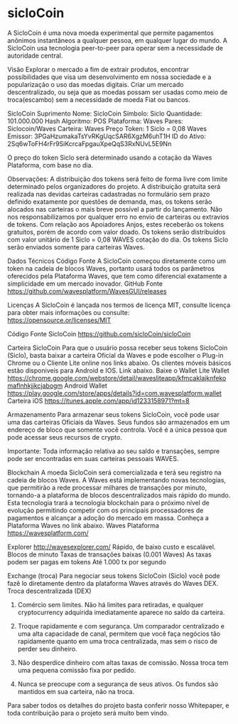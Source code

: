 # sicloCoin
A SicloCoin é uma nova moeda experimental que permite pagamentos anônimos instantâneos a qualquer pessoa, em qualquer lugar do mundo. 
A SicloCoin usa tecnologia peer-to-peer para operar sem a necessidade de autoridade central.

Visão
Explorar o mercado a fim de extrair produtos, encontrar possibilidades que visa um desenvolvimento em nossa sociedade e a popularização o uso das moedas digitais.
Criar um mercado descentralizado, ou seja que as moedas possam ser usadas como meio de troca(escambo) sem a necessidade de moeda Fiat ou bancos.


SicloCoin Suprimento
Nome: SicloCoin
Símbolo: Siclo
Quantidade: 101.000.000
Hash Algoritmo: POS
Plataforma: Waves
Pares: Siclocoin/Waves 
Carteira: Waves
Preço Token: 1 Siclo = 0,08 Waves
Emissor: 3PGaHzumakaTsYvRKgUqcSAR6XgzM6uhT1H
ID do Ativo: 2Sq6wToFH4rFr9SiKcrcaFpgauXpeQqS3RxNUvL5E9Nn

O preço do token Siclo será determinado usando a cotação da Waves Plataforma, com base no dia.

Observações: A distribuição dos tokens será feito de forma livre com limite determinado pelos organizadores do projeto. 
A distribuição gratuita será realizada nas devidas carteiras cadastradas no formulário sem prazo definido exatamente por questões de demanda, mas, os tokens serão alocados nas carteiras o mais breve possível a partir do lançamento.
      Não nos responsabilizamos por qualquer erro no envio de carteiras ou extravios de tokens.
Com relação aos Apoiadores Anjos, estes receberão os tokens gratuitos, porém de acordo com valor doado. Os tokens serão distribuídos com valor unitário de 1 Siclo = 0,08 WAVES cotação do dia.
Os tokens Siclo serão enviados somente para carteiras Waves.

Dados Técnicos
Código Fonte
A SicloCoin começou diretamente como um token na cadeia de blocos Waves, portanto usará todos os parâmetros oferecidos pela Plataforma Waves, que tem como diferencial exatamente a simplicidade em um mercado inovador.
GitHub Fonte 
https://github.com/wavesplatform/WavesGUI/releases

Licenças
A SicloCoin é lançada nos termos de licença MIT, consulte licença para obter mais informações ou consulte:
https://opensource.or/licenses/MIT

Código Fonte SicloCoin
https://github.com/sicloCoin/sicloCoin

Carteira SicloCoin
Para que o usuário possa receber seus tokens SicloCoin (Siclo), basta baixar a carteira Oficial da Waves e pode escolher o Plug-in Chrome ou o Cliente Lite online nos links abaixo.
Os clientes móveis básicos estão disponiveis para Android e IOS. Link abaixo.
Baixe o Wallet
Lite Wallet 
https://chrome.google.com/webstore/detail/wavesliteapp/kfmcaklajknfekomaflnhkjjkcjabogm
Android Wallet 
https://play.google.com/store/apps/details?id=com.wavesplatform.wallet
Carteira iOS 
https://itunes.apple.com/app/id1233158971?mt=8

Armazenamento
Para armazenar seus tokens SicloCoin, você pode usar uma das carteiras Oficiais da Waves. Seus fundos são armazenados em um endereço de bloco que somente você controla. Você é a única pessoa que pode acessar seus recursos de crypto.


Importante:
Toda informação relativa ao seu saldo e transações, sempre pode ser encontradas em suas carteiras pessoais WAVES. 

Blockchain
A moeda SicloCoin será comercializada e terá seu registro na cadeia de blocos Waves. 
A Waves está implementando novas tecnologias, que permitirão a rede processar milhares de transações por minuto, tornando-a a plataforma de blocos descentralizados mais rápido do mundo. 
Esta tecnologia trará a tecnologia blockchain para o próximo nível de evolução permitindo competir com os principais processadores de pagamentos e alcançar a adoção do mercado em massa.
Conheça a Plataforma Waves no link abaixo.
Waves Plataforma
https://wavesplatform.com/

Explorer
http://wavesexplorer.com/
Rápido, de baixo custo e escalável.
Blocos de minuto
Taxas de transações baixas (0.001 Waves)
As taxas podem ser pagas em tokens
Até 1.000 tx por segundo

Exchange (troca)
Para negociar seus tokens SicloCoin (Siclo) você pode fazê lo diretamente dentro da plataforma Waves através do Waves DEX.
Troca descentralizada (DEX)

1. Comércio sem limites.
 Não há limites para retiradas, e qualquer cryptocurrency adquirida imediatamente aparece no saldo da carteira.



2. Troque rapidamente e com segurança. 
Um comparador centralizado e uma alta capacidade de canal,  permitem que você faça negócios tão rapidamente quanto em uma troca centralizada, mas sem o risco de perder seu dinheiro.

3. Não desperdice dinheiro com altas taxas de comissão.
 Nossa troca tem uma pequena comissão fixa por pedido.

4. Nunca se preocupe com a segurança de seus ativos.
 Os fundos são mantidos em sua carteira, não na troca.

Para saber todos os detalhes do projeto basta conferir nosso Whitepaper, e toda contribuição para o projeto será muito bem vindo.
